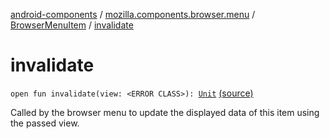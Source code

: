 [android-components](../../index.md) / [mozilla.components.browser.menu](../index.md) / [BrowserMenuItem](index.md) / [invalidate](./invalidate.md)

# invalidate

`open fun invalidate(view: <ERROR CLASS>): `[`Unit`](https://kotlinlang.org/api/latest/jvm/stdlib/kotlin/-unit/index.html) [(source)](https://github.com/mozilla-mobile/android-components/blob/master/components/browser/menu/src/main/java/mozilla/components/browser/menu/BrowserMenuItem.kt#L40)

Called by the browser menu to update the displayed data of this item using the passed view.

